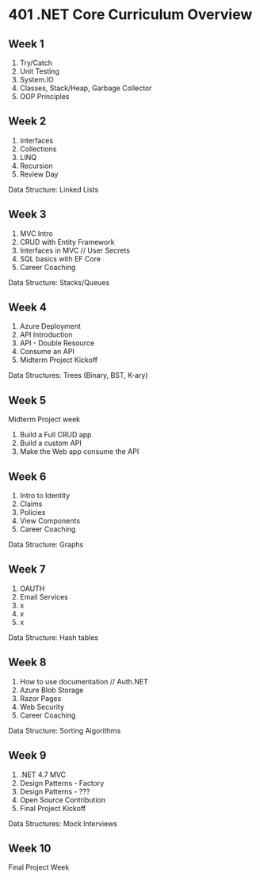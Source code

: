 # 401 .NET Core Curriculum Overview

## Week 1
1. Try/Catch
2. Unit Testing
3. System.IO
4. Classes, Stack/Heap, Garbage Collector
5. OOP Principles

## Week 2

1. Interfaces
2. Collections
3. LINQ
4. Recursion
5. Review Day

Data Structure: Linked Lists

## Week 3
1. MVC Intro
2. CRUD with Entity Framework
3. Interfaces in MVC  // User Secrets
4. SQL basics with EF Core
5. Career Coaching

Data Structure: Stacks/Queues

## Week 4
1. Azure Deployment
2. API Introduction
3. API - Double Resource
4. Consume an API
5. Midterm Project Kickoff

Data Structures: Trees (Binary, BST, K-ary)

## Week 5
Midterm Project week
1. Build a Full CRUD app
2. Build a custom API
3. Make the Web app consume the API


## Week 6
1. Intro to Identity
2. Claims
3. Policies
4. View Components
5. Career Coaching

Data Structure: Graphs

## Week 7
1. OAUTH
2. Email Services
3. x
4. x
5. x

Data Structure: Hash tables 

## Week 8
1. How to use documentation // Auth.NET
2. Azure Blob Storage
3. Razor Pages
4. Web Security
5. Career Coaching

Data Structure: Sorting Algorithms

## Week 9
1. .NET 4.7 MVC
2. Design Patterns - Factory
3. Design Patterns - ???
4. Open Source Contribution 
5. Final Project Kickoff

Data Structures: Mock Interviews

## Week 10

Final Project Week
